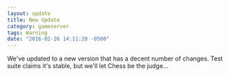 ```yaml
---
layout: update
title: New Update
category: gameserver
tags: Warning
date: "2016-02-26 14:11:20 -0500"
---
```


We've updated to a new version that has a decent number of changes. Test suite claims it's stable, but we'll let Chess be the judge...
